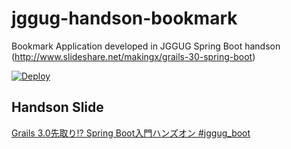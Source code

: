 # jggug-handson-bookmark

Bookmark Application developed in JGGUG Spring Boot handson (http://www.slideshare.net/makingx/grails-30-spring-boot) 

[![Deploy](https://www.herokucdn.com/deploy/button.png)](https://heroku.com/deploy)


## Handson Slide
[Grails 3.0先取り!? Spring Boot入門ハンズオン #jggug_boot](http://www.slideshare.net/makingx/grails-30-spring-boot)